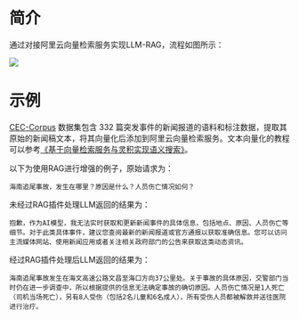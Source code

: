 # 简介
通过对接阿里云向量检索服务实现LLM-RAG，流程如图所示：

![](https://img.alicdn.com/imgextra/i1/O1CN01LuRVs41KhoeuzakeF_!!6000000001196-0-tps-1926-1316.jpg)

# 示例
[CEC-Corpus](https://github.com/shijiebei2009/CEC-Corpus) 数据集包含 332 篇突发事件的新闻报道的语料和标注数据，提取其原始的新闻稿文本，将其向量化后添加到阿里云向量检索服务。文本向量化的教程可以参考[《基于向量检索服务与灵积实现语义搜索》](https://help.aliyun.com/document_detail/2510234.html)。

以下为使用RAG进行增强的例子，原始请求为：
```
海南追尾事故，发生在哪里？原因是什么？人员伤亡情况如何？
```

未经过RAG插件处理LLM返回的结果为：
```
抱歉，作为AI模型，我无法实时获取和更新新闻事件的具体信息，包括地点、原因、人员伤亡等细节。对于此类具体事件，建议您查阅最新的新闻报道或官方通报以获取准确信息。您可以访问主流媒体网站、使用新闻应用或者关注相关政府部门的公告来获取这类动态资讯。
```

经过RAG插件处理后LLM返回的结果为：
```
海南追尾事故发生在海文高速公路文昌至海口方向37公里处。关于事故的具体原因，交警部门当时仍在进一步调查中，所以根据提供的信息无法确定事故的确切原因。人员伤亡情况是1人死亡（司机当场死亡），另有8人受伤（包括2名儿童和6名成人），所有受伤人员都被解救并送往医院进行治疗。
```